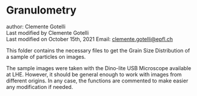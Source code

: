 # Granulometry


author: Clemente Gotelli			
Last modified by Clemente Gotelli	
Last modified on October 15th, 2021	
Email: clemente.gotelli@epfl.ch 	


This folder contains the necessary files to get the Grain Size Distribution of a sample of particles on images.

The sample images were taken with the Dino-lite USB Microscope available at LHE. However, it should be general enough to work with images from different origins. In any case, the functions are commented to make easier any modification if needed.